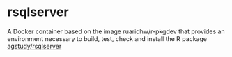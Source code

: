 # rsqlserver

A Docker container based on the image ruaridhw/r-pkgdev that provides an
environment necessary to build, test, check and install the R package [agstudy/rsqlserver](https://github.com/agstudy/rsqlserver)
